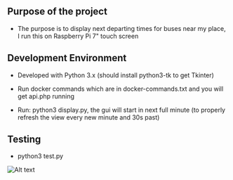 <!-- ![Build status](https://circleci.com/gh/jerekarppinen/busdisplay.svg?style=shield&circle-token=aa56f1b333e444e1e3fb68741845690509be96de) -->

## Purpose of the project

- The purpose is to display next departing times for buses near my place, I run this on Raspberry Pi 7" touch screen

## Development Environment

- Developed with Python 3.x (should install python3-tk to get Tkinter)

- Run docker commands which are in docker-commands.txt and you will get api.php running

- Run: python3 display.py, the gui will start in next full minute (to properly refresh the view every new minute and 30s past)

## Testing

- python3 test.py

![Alt text](https://lh4.googleusercontent.com/UShVY3TQwLorsZLGTjlmIY7n8OJgs15tZNEG2PlkkNPX383Rie30AxsdMuaSGCzb4RQ8cDtF7qXEOBk=w2880-h1510-rw "Raspberry Project")